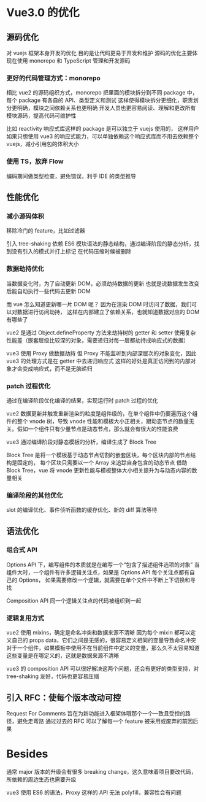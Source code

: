 # Vue3.0 的优化

## 源码优化

对 vuejs 框架本身开发的优化
目的是让代码更易于开发和维护
源码的优化主要体现在使用 monorepo 和 TypeScript 管理和开发源码

### 更好的代码管理方式：monorepo

相比 vue2 的源码组织方式，monorepo 把里面的模块拆分到不同 package 中，
每个 package 有各自的 API、类型定义和测试
这样使得模块拆分更细化，职责划分更明确，模块之间依赖关系也更明确
开发人员也更容易阅读、理解和更改所有模块源码，提高代码可维护性

比如 reactivity 响应式库这样的 package 是可以独立于 vuejs 使用的，
这样用户如果只想使用 vue3 的响应式能力，可以单独依赖这个响应式库而不用去依赖整个 vuejs，减小引用包的体积大小

### 使用 TS，放弃 Flow

编码期间做类型检查，避免错误，利于 IDE 的类型推导

## 性能优化

### 减小源码体积

移除冷门的 feature，比如过滤器

引入 tree-shaking
依赖 ES6 模块语法的静态结构，通过编译阶段的静态分析，找到没有引入的模式并打上标记
在代码压缩时候被删除

### 数据劫持优化

当数据变化时，为了自动更新 DOM，必须劫持数据的更新
也就是说数据发生改变后能自动执行一些代码去更新 DOM

而 vue 怎么知道更新哪一片 DOM 呢？
因为在渲染 DOM 时访问了数据，我们可以对数据进行访问劫持，
这样在内部建立了依赖关系，也就知道数据对应的 DOM 有哪些了

vue2 是通过 Object.defineProperty 方法来劫持树的 getter 和 setter
使用复杂
性能差（嵌套层级比较深的对象，需要递归对每一层都劫持成响应式的数据）

vue3 使用 Proxy 做数据劫持
但 Proxy 不能监听到内部深层次的对象变化，因此 vue3 的处理方式是在 getter 中去递归响应式
这样的好处是真正访问到的内部对象才会变成响应式，而不是无脑递归

### patch 过程优化

通过在编译阶段优化编译的结果，实现运行时 patch 过程的优化

vue2 数据更新并触发重新渲染的粒度是组件级的，在单个组件中仍要遍历这个组件的整个 vnode 树，导致 vnode 性能和模板大小正相关，跟动态节点的数量无关。假如一个组件只有少量节点是动态节点，那么就会有很大的性能浪费

vue3 通过编译阶段对静态模板的分析，编译生成了 Block Tree

Block Tree 是将一个模板基于动态节点切割的嵌套区块，每个区块内部的节点结构是固定的，
每个区块只需要以一个 Array 来追踪自身包含的动态节点
借助 Block Tree，vue 将 vnode 更新性能与模板整体大小相关提升为与动态内容的数量相关

### 编译阶段的其他优化

slot 的编译优化、事件侦听函数的缓存优化、新的 diff 算法等待

## 语法优化

### 组合式 API

Options API 下，编写组件的本质就是在编写一个“包含了描述组件选项的对象”
当组件大时，一个组件有许多逻辑关注点，如果是 Options API 每个关注点都有自己的 Options，
如果需要修改一个逻辑，就需要在单个文件中不断上下切换和寻找

Composition API
同一个逻辑关注点的代码被组织到一起

### 逻辑复用方式

vue2 使用 mixins，确定是命名冲突和数据来源不清晰
因为每个 mixin 都可以定义自己的 props data，它们之间是无感的，很容易定义相同的变量导致命名冲突
对于一个组件，如果模板中使用不在当前组件中定义的变量，那么久不太容易知道这些变量是在哪定义的，这就是数据来源不清晰

vue3 的 composition API 可以很好解决这两个问题，还会有更好的类型支持，对 tree-shaking 友好，代码也更容易压缩

## 引入 RFC：使每个版本改动可控

Request For Comments 旨在为新功能进入框架体哦那个一个一致且受控的路径，避免走弯路
通过过去的 RFC 可以了解每一个 feature 被采用或废弃的前因后果

# Besides

通常 major 版本的升级会有很多 breaking change，这久意味着项目要改代码，所依赖的周边生态也需要升级

vue3 使用 ES6 的语法，Proxy 这样的 API 无法 polyfill，兼容性会有问题
